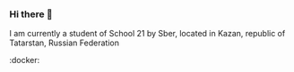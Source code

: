 ### Hi there 👋

I am currently a student of School 21 by Sber, located in Kazan, republic of Tatarstan, Russian Federation

:docker: 

